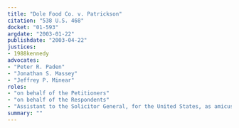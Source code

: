 ```yaml
---
title: "Dole Food Co. v. Patrickson"
citation: "538 U.S. 468"
docket: "01-593"
argdate: "2003-01-22"
publishdate: "2003-04-22"
justices:
- 1988kennedy
advocates:
- "Peter R. Paden"
- "Jonathan S. Massey"
- "Jeffrey P. Minear"
roles:
- "on behalf of the Petitioners"
- "on behalf of the Respondents"
- "Assistant to the Solicitor General, for the United States, as amicus curiae, supporting the Respondents"
summary: ""
---
```


